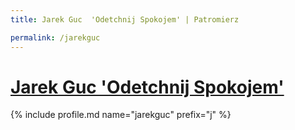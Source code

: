 ```yaml
---
title: Jarek Guc  'Odetchnij Spokojem' | Patromierz

permalink: /jarekguc
---
```


# [Jarek Guc  'Odetchnij Spokojem'](https://patronite.pl/jarekguc)

{% include profile.md name="jarekguc" prefix="j" %}

